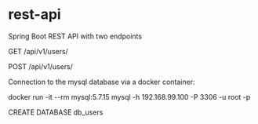 # rest-api

Spring Boot REST API with two endpoints

GET /api/v1/users/

POST /api/v1/users/

Connection to the mysql database via a docker container:

docker run -it --rm mysql:5.7.15 mysql -h 192.168.99.100 -P 3306 -u root -p

CREATE DATABASE db_users



